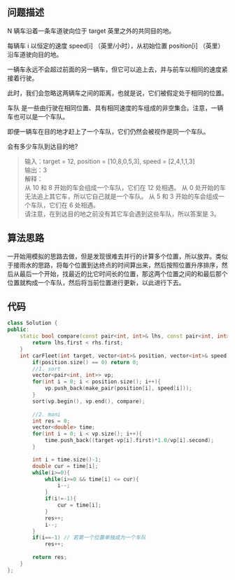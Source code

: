 ## 问题描述
N  辆车沿着一条车道驶向位于 target 英里之外的共同目的地。

每辆车 i 以恒定的速度 speed[i] （英里/小时），从初始位置 position[i] （英里） 沿车道驶向目的地。

一辆车永远不会超过前面的另一辆车，但它可以追上去，并与前车以相同的速度紧接着行驶。

此时，我们会忽略这两辆车之间的距离，也就是说，它们被假定处于相同的位置。

车队 是一些由行驶在相同位置、具有相同速度的车组成的非空集合。注意，一辆车也可以是一个车队。

即便一辆车在目的地才赶上了一个车队，它们仍然会被视作是同一个车队。

 

会有多少车队到达目的地?

> 输入：target = 12, position = [10,8,0,5,3], speed = [2,4,1,1,3]  
输出：3  
解释：  
从 10 和 8 开始的车会组成一个车队，它们在 12 处相遇。
从 0 处开始的车无法追上其它车，所以它自己就是一个车队。
从 5 和 3 开始的车会组成一个车队，它们在 6 处相遇。  
请注意，在到达目的地之前没有其它车会遇到这些车队，所以答案是 3。

## 算法思路

一开始用模拟的思路去做，但是发现很难去并行的计算多个位置，所以放弃。类似于接雨水的思路，将每个位置到达终点的时间算出来，然后按照位置升序排序，然后从最后一个开始，找最近的比它时间长的位置，那这两个位置之间的和最后那个位置就构成一个车队，然后将当前位置进行更新，以此进行下去。

## 代码

```c++
class Solution {
public:
    static bool compare(const pair<int, int>& lhs, const pair<int, int>& rhs){
        return lhs.first < rhs.first;
    }
    int carFleet(int target, vector<int>& position, vector<int>& speed) {
        if(position.size() == 0) return 0;
        //1. sort
        vector<pair<int, int>> vp;
        for(int i = 0; i < position.size(); i++){
            vp.push_back(make_pair(position[i], speed[i]));
        }
        sort(vp.begin(), vp.end(), compare);
       
        //2. moni
        int res = 0;
        vector<double> time;
        for(int i = 0; i < vp.size(); i++){
            time.push_back((target-vp[i].first)*1.0/vp[i].second);
        }

        int i = time.size()-1;
        double cur = time[i];
        while(i>=0){
            while(i>=0 && time[i] <= cur){
                i--;
            }
            if(i!=-1){
                cur = time[i];
            }
            res++;
            i--;
        }
        if(i==-1) // 若第一个位置单独成为一个车队
            res++;
        
        return res;
    }
};
```